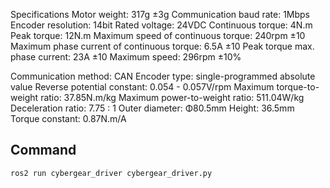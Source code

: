 Specifications
Motor weight: 317g ±3g
Communication baud rate: 1Mbps
Encoder resolution: 14bit
Rated voltage: 24VDC
Continuous torque: 4N.m
Peak torque: 12N.m
Maximum speed of continuous torque: 240rpm ±10
Maximum phase current of continuous torque: 6.5A ±10
Peak torque max. phase current: 23A ±10
Maximum speed: 296rpm ±10%

Communication method: CAN
Encoder type: single-programmed absolute value
Reverse potential constant: 0.054 - 0.057V/rpm
Maximum torque-to-weight ratio: 37.85N.m/kg
Maximum power-to-weight ratio: 511.04W/kg
Deceleration ratio: 7.75 : 1
Outer diameter: Φ80.5mm
Height: 36.5mm
Torque constant: 0.87N.m/A

## Command
``` bash
ros2 run cybergear_driver cybergear_driver.py 
```